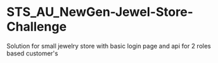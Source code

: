 # STS_AU_NewGen-Jewel-Store-Challenge

Solution for small jewelry store with basic login page and api for 2 roles based customer's

